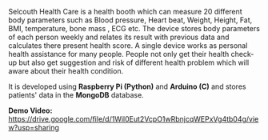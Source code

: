 Selcouth Health Care is a health booth which can measure 20 different body parameters such as Blood pressure, Heart beat, Weight, Height, Fat, BMI, temperature, bone mass , ECG etc. The device stores body parameters of each person weekly and relates its result with previous data and calculates there present health score. A single device works as personal health assistance for many people. People not only get their health check-up but also get suggestion and risk of different health problem which will aware about their health condition. 

It is developed using **Raspberry Pi (Python)** and **Arduino (C)** and stores patients' data in the **MongoDB** database.

**Demo Video:** https://drive.google.com/file/d/1Wil0Eut2VcpO1wRbnjcqWEPxVg4tb04g/view?usp=sharing
